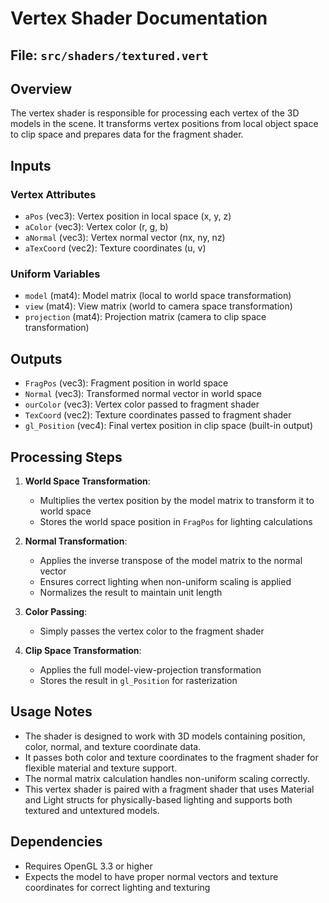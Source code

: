 # Vertex Shader Documentation

## File: `src/shaders/textured.vert`

## Overview
The vertex shader is responsible for processing each vertex of the 3D models in the scene. It transforms vertex positions from local object space to clip space and prepares data for the fragment shader.

## Inputs

### Vertex Attributes
- `aPos` (vec3): Vertex position in local space (x, y, z)
- `aColor` (vec3): Vertex color (r, g, b)
- `aNormal` (vec3): Vertex normal vector (nx, ny, nz)
- `aTexCoord` (vec2): Texture coordinates (u, v)

### Uniform Variables
- `model` (mat4): Model matrix (local to world space transformation)
- `view` (mat4): View matrix (world to camera space transformation)
- `projection` (mat4): Projection matrix (camera to clip space transformation)

## Outputs
- `FragPos` (vec3): Fragment position in world space
- `Normal` (vec3): Transformed normal vector in world space
- `ourColor` (vec3): Vertex color passed to fragment shader
- `TexCoord` (vec2): Texture coordinates passed to fragment shader
- `gl_Position` (vec4): Final vertex position in clip space (built-in output)

## Processing Steps
1. **World Space Transformation**:
   - Multiplies the vertex position by the model matrix to transform it to world space
   - Stores the world space position in `FragPos` for lighting calculations

2. **Normal Transformation**:
   - Applies the inverse transpose of the model matrix to the normal vector
   - Ensures correct lighting when non-uniform scaling is applied
   - Normalizes the result to maintain unit length

3. **Color Passing**:
   - Simply passes the vertex color to the fragment shader

4. **Clip Space Transformation**:
   - Applies the full model-view-projection transformation
   - Stores the result in `gl_Position` for rasterization

## Usage Notes
- The shader is designed to work with 3D models containing position, color, normal, and texture coordinate data.
- It passes both color and texture coordinates to the fragment shader for flexible material and texture support.
- The normal matrix calculation handles non-uniform scaling correctly.
- This vertex shader is paired with a fragment shader that uses Material and Light structs for physically-based lighting and supports both textured and untextured models.

## Dependencies
- Requires OpenGL 3.3 or higher
- Expects the model to have proper normal vectors and texture coordinates for correct lighting and texturing
